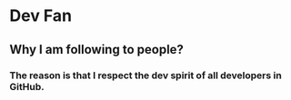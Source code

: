 # Dev Fan
## Why I am following to people?
### The reason is that I respect the dev spirit of all developers in GitHub.

